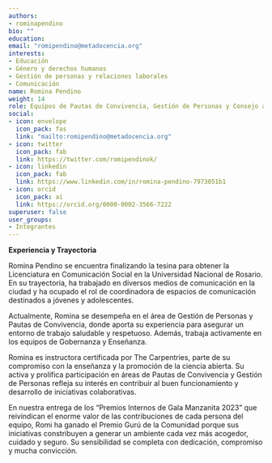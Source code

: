 ```yaml
---
authors:
- rominapendino
bio: ""
education:
email: "romipendino@metadocencia.org"
interests:
- Educación
- Género y derechos humanos
- Gestión de personas y relaciones laborales
- Comunicación
name: Romina Pendino
weight: 14
role: Equipos de Pautas de Convivencia, Gestión de Personas y Consejo asesor
social:
- icon: envelope
  icon_pack: fas
  link: "mailto:romipendino@metadocencia.org"
- icon: twitter
  icon_pack: fab
  link: https://twitter.com/romipendinok/
- icon: linkedin
  icon_pack: fab
  link: https://www.linkedin.com/in/romina-pendino-7973051b1
- icon: orcid
  icon_pack: ai
  link: https://orcid.org/0000-0002-3566-7222
superuser: false
user_groups:
- Integrantes
---
```


**Experiencia y Trayectoria**

Romina Pendino se encuentra finalizando la tesina para obtener la Licenciatura en Comunicación Social en la Universidad Nacional de Rosario. 
En su trayectoria, ha trabajado en diversos medios de comunicación en la ciudad y ha ocupado el rol de coordinadora de espacios de comunicación destinados a jóvenes y adolescentes.

Actualmente, Romina se desempeña en el área de Gestión de Personas y Pautas de Convivencia, donde aporta su experiencia para asegurar un entorno de trabajo saludable y respetuoso. 
Además, trabaja activamente en los equipos de Gobernanza y Enseñanza.

Romina es instructora certificada por The Carpentries, parte de su compromiso con la enseñanza y la promoción de la ciencia abierta. 
Su activa y prolífica participación en áreas de Pautas de Convivencia y Gestión de Personas refleja su interés en contribuir al buen funcionamiento y desarrollo de iniciativas colaborativas.


En nuestra entrega de los “Premios Internos de Gala Manzanita 2023” que reivindican el enorme valor de las contribuciones de cada persona del equipo, Romi ha ganado el Premio Gurú de la Comunidad porque sus iniciativas constribuyen a generar un ambiente cada vez más acogedor, cuidado y seguro. Su sensibilidad se completa con dedicación, compromiso y mucha convicción.
